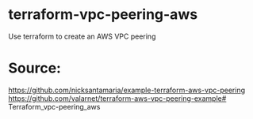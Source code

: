 # terraform-vpc-peering-aws
Use terraform to create an AWS VPC peering
# Source:
https://github.com/nicksantamaria/example-terraform-aws-vpc-peering
https://github.com/valarnet/terraform-aws-vpc-peering-example# Terraform_vpc-peering_aws
